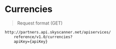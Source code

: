# Currencies


> Request format (GET)

```html
http://partners.api.skyscanner.net/apiservices/
    reference/v1.0/currencies?
    apiKey={apiKey}
```
